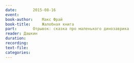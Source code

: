 ```yaml
---
date:		2015-08-16
event:
book-author:	Макс Фрай
book-title:		Жалобная книга
part:		Отрывок: сказка про маленького динозаврика
reader:	Дашкин
duration:
recording:
text-file:
categories:
---
```


